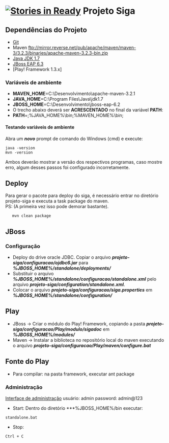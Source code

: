 [![Stories in Ready](https://badge.waffle.io/projeto-siga/siga.png?label=ready&title=Ready)](https://waffle.io/projeto-siga/siga)
Projeto Siga
============

## Dependências do Projeto
* [Git](https://windows.github.com/)
* Maven ftp://mirror.reverse.net/pub/apache/maven/maven-3/3.2.3/binaries/apache-maven-3.2.3-bin.zip
* [Java JDK 1.7](http://download.oracle.com/otn-pub/java/jdk/7u67-b01/jdk-7u67-windows-x64.exe)
* [JBoss EAP 6.3](http://www.redhat.com/j/elqNow/elqRedir.htm?ref=https://www.jboss.org/download-manager/content/origin/files/sha256/62/627773f1798623eb599bbf7d39567f60941a706dc971c17f5232ffad028bc6f4/jboss-eap-6.2.0.zip)  
* [Play! Framework 1.3.x] 

### Variáveis de ambiente
* **MAVEN_HOME**=C:\Desenvolvimento\apache-maven-3.2.1  
* **JAVA_HOME**=C:\Program Files\Java\jdk1.7  
* **JBOSS_HOME**=C:\Desenvolvimento\jboss-eap-6.2
* O trecho abaixo deverá ser **ACRESCENTADO** no final da variável **PATH**:
* **PATH**=;%JAVA_HOME%\bin;%MAVEN_HOME%\bin;

#### Testando variáveis de ambiente
Abra um ***novo*** prompt de comando do Windows (cmd) e execute:
```
java -version
mvn -version
```

Ambos deverão mostrar a versão dos respectivos programas, caso mostre erro, algum desses passos foi configurado incorretamente.

## Deploy
Para gerar o pacote para deploy do siga, é necessário entrar no diretório projeto-siga e executa a task package do maven.  
PS: (A primeira vez isso pode demorar bastante).
```
   mvn clean package
```

## JBoss
### Configuração
* Deploy do drive oracle JDBC. Copiar o arquivo ***projeto-siga/configuracao/ojdbc6.jar*** para ***%JBOSS_HOME%/standalone/deployments/***
* Substituir o arquivo ***%JBOSS_HOME%/standalone/configuracao/standalone.xml*** pelo arquivo ***projeto-siga/configuration/standalone.xml***.
* Colocar o arquivo ***projeto-siga/configuracao/siga.properties*** em ***%JBOSS_HOME%/standalone/configuration/***

## Play
* JBoss -> Criar o módulo do Play! Framework, copiando a pasta ***projeto-siga/configuracao/Play/modulo/sigadoc*** em ***%JBOSS_HOME%/modules/***  
* Maven -> Instalar a biblioteca no repositório local do maven executando o arquivo ***projeto-siga/configuracao/Play/maven/configure.bat***

## Fonte do Play
* Para compilar: na pasta framework, executar ant package
### Administração
[Interface de administração](http://localhost:9990)
usuário: admin
password: admin@123

* Start:
Dentro do diretório ***%JBOSS_HOME%/bin executar:
```
standalone.bat
```
* Stop:
```
Ctrl + C
```


